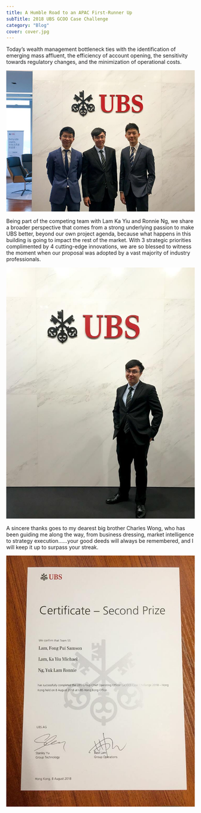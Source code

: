 ```yaml
---
title: A Humble Road to an APAC First-Runner Up
subTitle: 2018 UBS GCOO Case Challenge
category: "Blog"
cover: cover.jpg
---
```

 Today’s wealth management bottleneck ties with the identification of emerging mass affluent, the efficiency of account opening, the sensitivity towards regulatory changes, and the minimization of operational costs.

 ![](./38845791_10214629727555631_3381683392889225216_n.jpg)

 Being part of the competing team with Lam Ka Yiu and Ronnie Ng, we share a broader perspective that comes from a strong underlying passion to make UBS better, beyond our own project agenda, because what happens in this building is going to impact the rest of the market. With 3 strategic priorities complimented by 4 cutting-edge innovations, we are so blessed to witness the moment when our proposal was adopted by a vast majority of industry professionals.

 ![](./38780526_10214629727635633_6629377571513434112_n.jpg)

 A sincere thanks goes to my dearest big brother Charles Wong, who has been guiding me along the way, from business dressing, market intelligence to strategy execution…...your good deeds will always be remembered, and I will keep it up to surpass your streak.
 
 ![](./38758764_10214629727275624_9040628093307322368_n.jpg)
